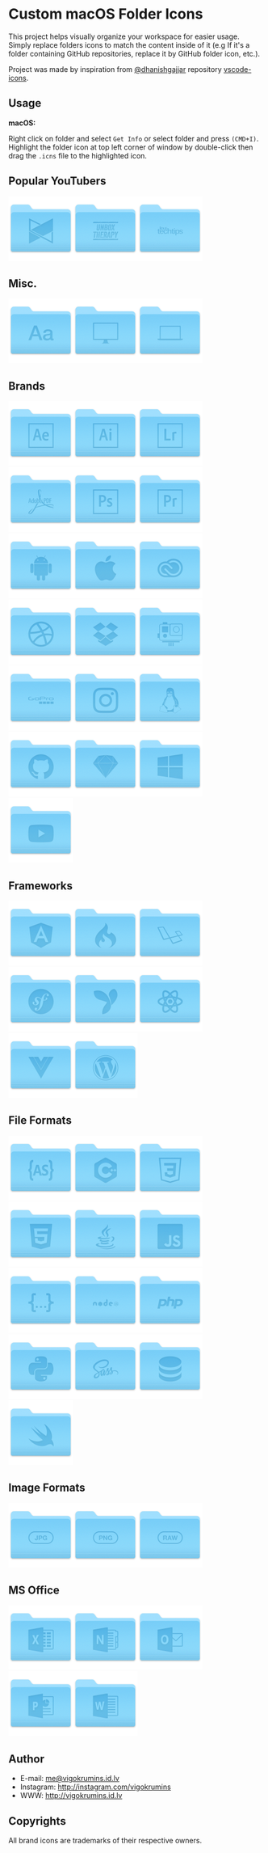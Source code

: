 Custom macOS Folder Icons
=========================================

This project helps visually organize your workspace for easier usage. Simply replace folders icons to match the content inside of it (e.g If it's a folder containing GitHub repositories, replace it by GitHub folder icon, etc.).

Project was made by inspiration from [@dhanishgajjar](https://github.com/dhanishgajjar) repository [vscode-icons](https://github.com/dhanishgajjar/vscode-icons).

## Usage

**macOS:**

Right click on folder and select `Get Info` or select folder and press `(CMD+I)`. Highlight the folder icon at top left corner of window by double-click then drag the `.icns` file to the highlighted icon.

## Popular YouTubers
<img src="./png/mkbhd.png" width="128px" alt="MKBHD"><img src="./png/unbox-therapy.png" width="128px" alt="Unbox Therapy"><img src="./png/linus.png" width="128px" alt="Linus Tech Tips">

## Misc.
<img src="./png/fonts.png" width="128px" alt="Fonts"><img src="./png/desktop.png" width="128px" alt="Desktop"><img src="./png/laptop.png" width="128px" alt="Laptop">

## Brands
<img src="./png/adobe-after-effects.png" width="128px" alt="Adobe After Effects"><img src="./png/adobe-illustrator.png" width="128px" alt="Adobe Illustrator"><img src="./png/adobe-lightroom.png" width="128px" alt="Adobe Lightroom"><img src="./png/adobe-pdf.png" width="128px" alt="Adobe PDF"><img src="./png/adobe-photoshop.png" width="128px" alt="Adobe Photoshop"><img src="./png/adobe-premiere-pro.png" width="128px" alt="Adobe Premiere Pro"><img src="./png/android.png" width="128px" alt="Android"><img src="./png/apple.png" width="128px" alt="Apple"><img src="./png/creative-cloud.png" width="128px" alt="Creative Cloud"><img src="./png/dribbble.png" width="128px" alt="Dribbble"><img src="./png/dropbox.png" width="128px" alt="Dropbox"><img src="./png/gopro-alt.png" width="128px" alt="GoPro Alternative"><img src="./png/gopro.png" width="128px" alt="GoPro"><img src="./png/instagram.png" width="128px" alt="Instagram"><img src="./png/linux.png" width="128px" alt="Linux"><img src="./png/github.png" width="128px" alt="GitHub"><img src="./png/sketch.png" width="128px" alt="Sketch"><img src="./png/windows.png" width="128px" alt="Windows"><img src="./png/youtube.png" width="128px" alt="YouTube">

## Frameworks
<img src="./png/angular.png" width="128px" alt="Angular"><img src="./png/codeigniter.png" width="128px" alt="CodeIgniter"><img src="./png/laravel.png" width="128px" alt="Laravel"><img src="./png/symfony.png" width="128px" alt="Symfony"><img src="./png/yii2.png" width="128px" alt="Yii2"><img src="./png/react.png" width="128px" alt="React"><img src="./png/vue.png" width="128px" alt="Vue"><img src="./png/wordpress.png" width="128px" alt="Wordpress">


## File Formats
<img src="./png/actionscript.png" width="128px" alt="ActionScript"><img src="./png/c-plus-plus.png" width="128px" alt="C++"><img src="./png/css.png" width="128px" alt="CSS"><img src="./png/html.png" width="128px" alt="HTML"><img src="./png/java.png" width="128px" alt="Java"><img src="./png/javascript.png" width="128px" alt="JavaScript"><img src="./png/json.png" width="128px" alt="JSON"><img src="./png/node-js.png" width="128px" alt="Node JS"><img src="./png/php.png" width="128px" alt="PHP"><img src="./png/python.png" width="128px" alt="Python"><img src="./png/sass.png" width="128px" alt="Sass"><img src="./png/database.png" width="128px" alt="SQL"><img src="./png/swift.png" width="128px" alt="Swift">

## Image Formats
<img src="./png/jpg.png" width="128px" alt="JPG"><img src="./png/png.png" width="128px" alt="PNG"><img src="./png/raw.png" width="128px" alt="RAW">

## MS Office
<img src="./png/excel.png" width="128px" alt="Excel"><img src="./png/onenote.png" width="128px" alt="OneNote"><img src="./png/outlook.png" width="128px" alt="Outlook"><img src="./png/powerpoint.png" width="128px" alt="PowerPoint"><img src="./png/word.png" width="128px" alt="Word">

## Author
- E-mail: me@vigokrumins.id.lv
- Instagram: http://instagram.com/vigokrumins
- WWW: http://vigokrumins.id.lv

## Copyrights

All brand icons are trademarks of their respective owners.